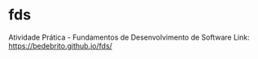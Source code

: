 # fds

Atividade Prática - Fundamentos de Desenvolvimento de Software
Link: https://bedebrito.github.io/fds/
